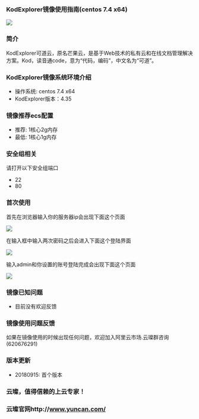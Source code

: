 ### KodExplorer镜像使用指南(centos 7.4 x64)

![](https://upload-images.jianshu.io/upload_images/3778244-9c476cf75d204cfc.png?imageMogr2/auto-orient/strip%7CimageView2/2/w/1240)


### 简介

KodExplorer可道云，原名芒果云，是基于Web技术的私有云和在线文档管理解决方案。Kod，读音通code，意为“代码，编码”，中文名为“可道”。

### KodExplorer镜像系统环境介绍

- 操作系统: centos 7.4 x64
- KodExplorer版本：4.35

### 镜像推荐ecs配置

-  推荐: 1核心2g内存
- 最低: 1核心1g内存

### 安全组相关

请打开以下安全组端口

- 22
- 80

### 首次使用

首先在浏览器输入你的服务器ip会出现下面这个页面

![](https://upload-images.jianshu.io/upload_images/3778244-322f9d9d16addd19.PNG?imageMogr2/auto-orient/strip%7CimageView2/2/w/1240)

在输入框中输入两次密码之后会进入下面这个登陆界面

![](https://upload-images.jianshu.io/upload_images/3778244-51182e00973066e6.PNG?imageMogr2/auto-orient/strip%7CimageView2/2/w/1240)

输入admin和你设置的账号登陆完成会出现下面这个页面

![](https://upload-images.jianshu.io/upload_images/3778244-429b2b0ae57aaa72.PNG?imageMogr2/auto-orient/strip%7CimageView2/2/w/1240)



### 镜像已知问题

- 目前没有欢迎反馈

### 镜像使用问题反馈

如果在镜像使用的时候出现任何问题，欢迎加入阿里云市场.云璨群咨询(620676291)

### 版本更新

- 20180915: 首个版本

### 云璨，值得信赖的上云专家！

### 云璨官网http://www.yuncan.com/